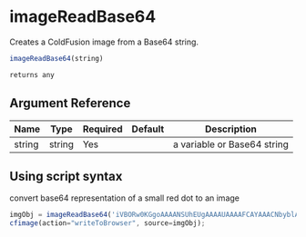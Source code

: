 # imageReadBase64

 Creates a ColdFusion image from a Base64 string.

```javascript
imageReadBase64(string)
```

```javascript
returns any
```

## Argument Reference

| Name | Type | Required | Default | Description |
| --- | --- | --- | --- | --- |
| string | string | Yes |  | a variable or Base64 string |

## Using script syntax

convert base64 representation of a small red dot to an image

```javascript
imgObj = imageReadBase64('iVBORw0KGgoAAAANSUhEUgAAAAUAAAAFCAYAAACNbyblAAAAHElEQVQI12P4//8/w38GIAXDIBKE0DHxgljNBAAO9TXL0Y4OHwAAAABJRU5ErkJggg==');
cfimage(action="writeToBrowser", source=imgObj);
```
